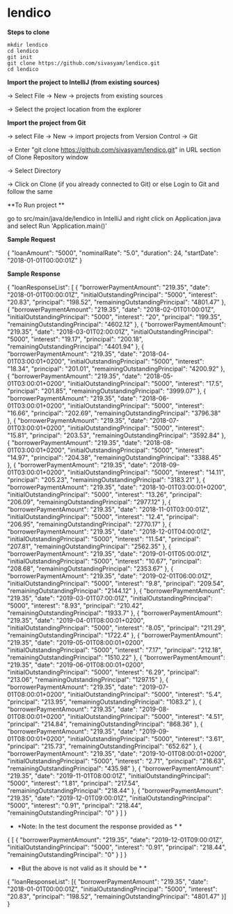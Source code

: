 # lendico
**Steps to clone**

```
mkdir lendico
cd lendico
git init
git clone https://github.com/sivasyam/lendico.git
cd lendico
```

**Import the project to IntelliJ (from existing sources)**

-> Select File -> New -> projects from existing sources

-> Select the project location from the explorer


**Import the project from Git**

-> select File -> New -> import projects from Version Control -> Git

-> Enter "git clone https://github.com/sivasyam/lendico.git" in URL section of Clone Repository window

-> Select Directory

-> Click on Clone (if you already connected to Git) or else Login to Git and follow the same


**To Run project **

go to src/main/java/de/lendico in IntelliJ and right click on Application.java and select Run 'Application.main()'


**Sample Request**

{
"loanAmount": "5000",
"nominalRate": "5.0",
"duration": 24,
"startDate": "2018-01-01T00:00:01Z"
}


**Sample Response**

{
    "loanResponseList": [
        {
            "borrowerPaymentAmount": "219.35",
            "date": "2018-01-01T00:00:01Z",
            "initialOutstandingPrincipal": "5000",
            "interest": "20.83",
            "principal": "198.52",
            "remainingOutstandingPrincipal": "4801.47"
        },
        {
            "borrowerPaymentAmount": "219.35",
            "date": "2018-02-01T01:00:01Z",
            "initialOutstandingPrincipal": "5000",
            "interest": "20",
            "principal": "199.35",
            "remainingOutstandingPrincipal": "4602.12"
        },
        {
            "borrowerPaymentAmount": "219.35",
            "date": "2018-03-01T02:00:01Z",
            "initialOutstandingPrincipal": "5000",
            "interest": "19.17",
            "principal": "200.18",
            "remainingOutstandingPrincipal": "4401.94"
        },
        {
            "borrowerPaymentAmount": "219.35",
            "date": "2018-04-01T03:00:01+0200",
            "initialOutstandingPrincipal": "5000",
            "interest": "18.34",
            "principal": "201.01",
            "remainingOutstandingPrincipal": "4200.92"
        },
        {
            "borrowerPaymentAmount": "219.35",
            "date": "2018-05-01T03:00:01+0200",
            "initialOutstandingPrincipal": "5000",
            "interest": "17.5",
            "principal": "201.85",
            "remainingOutstandingPrincipal": "3999.07"
        },
        {
            "borrowerPaymentAmount": "219.35",
            "date": "2018-06-01T03:00:01+0200",
            "initialOutstandingPrincipal": "5000",
            "interest": "16.66",
            "principal": "202.69",
            "remainingOutstandingPrincipal": "3796.38"
        },
        {
            "borrowerPaymentAmount": "219.35",
            "date": "2018-07-01T03:00:01+0200",
            "initialOutstandingPrincipal": "5000",
            "interest": "15.81",
            "principal": "203.53",
            "remainingOutstandingPrincipal": "3592.84"
        },
        {
            "borrowerPaymentAmount": "219.35",
            "date": "2018-08-01T03:00:01+0200",
            "initialOutstandingPrincipal": "5000",
            "interest": "14.97",
            "principal": "204.38",
            "remainingOutstandingPrincipal": "3388.45"
        },
        {
            "borrowerPaymentAmount": "219.35",
            "date": "2018-09-01T03:00:01+0200",
            "initialOutstandingPrincipal": "5000",
            "interest": "14.11",
            "principal": "205.23",
            "remainingOutstandingPrincipal": "3183.21"
        },
        {
            "borrowerPaymentAmount": "219.35",
            "date": "2018-10-01T03:00:01+0200",
            "initialOutstandingPrincipal": "5000",
            "interest": "13.26",
            "principal": "206.09",
            "remainingOutstandingPrincipal": "2977.12"
        },
        {
            "borrowerPaymentAmount": "219.35",
            "date": "2018-11-01T03:00:01Z",
            "initialOutstandingPrincipal": "5000",
            "interest": "12.4",
            "principal": "206.95",
            "remainingOutstandingPrincipal": "2770.17"
        },
        {
            "borrowerPaymentAmount": "219.35",
            "date": "2018-12-01T04:00:01Z",
            "initialOutstandingPrincipal": "5000",
            "interest": "11.54",
            "principal": "207.81",
            "remainingOutstandingPrincipal": "2562.35"
        },
        {
            "borrowerPaymentAmount": "219.35",
            "date": "2019-01-01T05:00:01Z",
            "initialOutstandingPrincipal": "5000",
            "interest": "10.67",
            "principal": "208.68",
            "remainingOutstandingPrincipal": "2353.67"
        },
        {
            "borrowerPaymentAmount": "219.35",
            "date": "2019-02-01T06:00:01Z",
            "initialOutstandingPrincipal": "5000",
            "interest": "9.8",
            "principal": "209.54",
            "remainingOutstandingPrincipal": "2144.12"
        },
        {
            "borrowerPaymentAmount": "219.35",
            "date": "2019-03-01T07:00:01Z",
            "initialOutstandingPrincipal": "5000",
            "interest": "8.93",
            "principal": "210.42",
            "remainingOutstandingPrincipal": "1933.7"
        },
        {
            "borrowerPaymentAmount": "219.35",
            "date": "2019-04-01T08:00:01+0200",
            "initialOutstandingPrincipal": "5000",
            "interest": "8.05",
            "principal": "211.29",
            "remainingOutstandingPrincipal": "1722.4"
        },
        {
            "borrowerPaymentAmount": "219.35",
            "date": "2019-05-01T08:00:01+0200",
            "initialOutstandingPrincipal": "5000",
            "interest": "7.17",
            "principal": "212.18",
            "remainingOutstandingPrincipal": "1510.22"
        },
        {
            "borrowerPaymentAmount": "219.35",
            "date": "2019-06-01T08:00:01+0200",
            "initialOutstandingPrincipal": "5000",
            "interest": "6.29",
            "principal": "213.06",
            "remainingOutstandingPrincipal": "1297.15"
        },
        {
            "borrowerPaymentAmount": "219.35",
            "date": "2019-07-01T08:00:01+0200",
            "initialOutstandingPrincipal": "5000",
            "interest": "5.4",
            "principal": "213.95",
            "remainingOutstandingPrincipal": "1083.2"
        },
        {
            "borrowerPaymentAmount": "219.35",
            "date": "2019-08-01T08:00:01+0200",
            "initialOutstandingPrincipal": "5000",
            "interest": "4.51",
            "principal": "214.84",
            "remainingOutstandingPrincipal": "868.36"
        },
        {
            "borrowerPaymentAmount": "219.35",
            "date": "2019-09-01T08:00:01+0200",
            "initialOutstandingPrincipal": "5000",
            "interest": "3.61",
            "principal": "215.73",
            "remainingOutstandingPrincipal": "652.62"
        },
        {
            "borrowerPaymentAmount": "219.35",
            "date": "2019-10-01T08:00:01+0200",
            "initialOutstandingPrincipal": "5000",
            "interest": "2.71",
            "principal": "216.63",
            "remainingOutstandingPrincipal": "435.98"
        },
        {
            "borrowerPaymentAmount": "219.35",
            "date": "2019-11-01T08:00:01Z",
            "initialOutstandingPrincipal": "5000",
            "interest": "1.81",
            "principal": "217.54",
            "remainingOutstandingPrincipal": "218.44"
        },
        {
            "borrowerPaymentAmount": "219.35",
            "date": "2019-12-01T09:00:01Z",
            "initialOutstandingPrincipal": "5000",
            "interest": "0.91",
            "principal": "218.44",
            "remainingOutstandingPrincipal": "0"
        }
    ]
}

* *Note: In the test document the response provided as * *

{
	[
	{
            "borrowerPaymentAmount": "219.35",
            "date": "2019-12-01T09:00:01Z",
            "initialOutstandingPrincipal": "5000",
            "interest": "0.91",
            "principal": "218.44",
            "remainingOutstandingPrincipal": "0"
        }
	]
}

* *But the above is not valid as it should be * *

{
	"loanResponseList": [{
		"borrowerPaymentAmount": "219.35",
		"date": "2018-01-01T00:00:01Z",
		"initialOutstandingPrincipal": "5000",
		"interest": "20.83",
		"principal": "198.52",
		"remainingOutstandingPrincipal": "4801.47"
	}]
}

